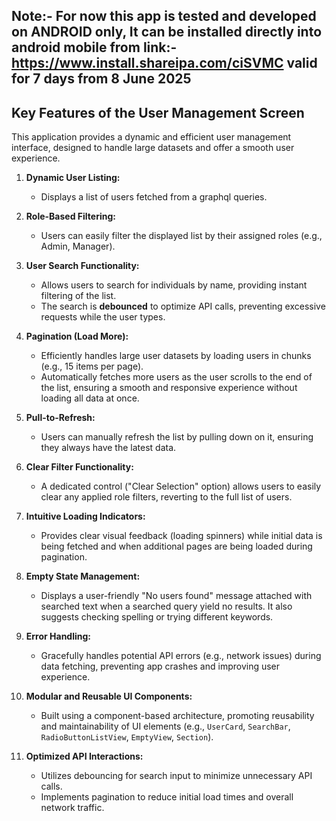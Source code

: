## Note:- **For now this app is tested and developed on ANDROID only, It can be installed directly into android mobile from link:- https://www.install.shareipa.com/ciSVMC valid for 7 days from 8 June 2025**

## **Key Features of the User Management Screen**

This application provides a dynamic and efficient user management interface, designed to handle large datasets and offer a smooth user experience.

1.  **Dynamic User Listing:**
    * Displays a list of users fetched from a graphql queries.

2.  **Role-Based Filtering:**
    * Users can easily filter the displayed list by their assigned roles (e.g., Admin, Manager).

3.  **User Search Functionality:**
    * Allows users to search for individuals by name, providing instant filtering of the list.
    * The search is **debounced** to optimize API calls, preventing excessive requests while the user types.

4.  **Pagination (Load More):**
    * Efficiently handles large user datasets by loading users in chunks (e.g., 15 items per page).
    * Automatically fetches more users as the user scrolls to the end of the list, ensuring a smooth and responsive experience without loading all data at once.

5.  **Pull-to-Refresh:**
    * Users can manually refresh the list by pulling down on it, ensuring they always have the latest data.

6.  **Clear Filter Functionality:**
    * A dedicated control ("Clear Selection" option) allows users to easily clear any applied role filters, reverting to the full list of users.

7.  **Intuitive Loading Indicators:**
    * Provides clear visual feedback (loading spinners) while initial data is being fetched and when additional pages are being loaded during pagination.

8.  **Empty State Management:**
    * Displays a user-friendly "No users found" message attached with searched text when a searched query yield no results. It also suggests checking spelling or trying different keywords.

9.  **Error Handling:**
    * Gracefully handles potential API errors (e.g., network issues) during data fetching, preventing app crashes and improving user experience.

10. **Modular and Reusable UI Components:**
    * Built using a component-based architecture, promoting reusability and maintainability of UI elements (e.g., `UserCard`, `SearchBar`, `RadioButtonListView`, `EmptyView`, `Section`).

11. **Optimized API Interactions:**
    * Utilizes debouncing for search input to minimize unnecessary API calls.
    * Implements pagination to reduce initial load times and overall network traffic.
